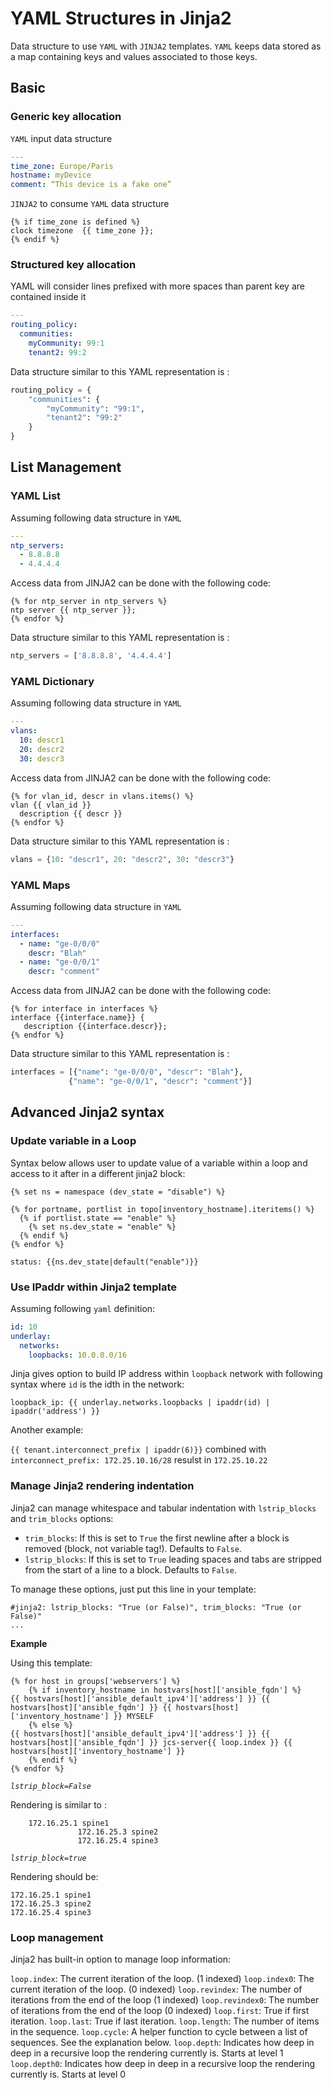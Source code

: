 # YAML Structures in Jinja2

Data structure to use `YAML` with `JINJA2` templates. `YAML` keeps data stored as a map containing keys and values associated to those keys.


## Basic

### Generic key allocation

`YAML` input data structure

```yaml
---
time_zone: Europe/Paris
hostname: myDevice
comment: “This device is a fake one”
```

`JINJA2` to consume `YAML` data structure 

```jinja2
{% if time_zone is defined %}
clock timezone  {{ time_zone }};
{% endif %}
```

### Structured key allocation

YAML will consider lines prefixed with more spaces than parent key are contained inside it

```yaml
---
routing_policy:
  communities:
    myCommunity: 99:1
    tenant2: 99:2
```

Data structure similar to this YAML representation is :

```python
routing_policy = {
    "communities": {
        "myCommunity": "99:1",
        "tenant2": "99:2"
    }
}
```

## List Management

### YAML List

Assuming following data structure in `YAML`

```yaml
---
ntp_servers:
  - 8.8.8.8
  - 4.4.4.4
```

Access data from JINJA2 can be done with the following code:

```jinja2
{% for ntp_server in ntp_servers %}
ntp server {{ ntp_server }};
{% endfor %}
```

Data structure similar to this YAML representation is :

```python
ntp_servers = ['8.8.8.8', '4.4.4.4']
```

### YAML Dictionary

Assuming following data structure in `YAML`

```yaml
---
vlans:
  10: descr1
  20: descr2
  30: descr3
```

Access data from JINJA2 can be done with the following code:

```jinja2
{% for vlan_id, descr in vlans.items() %}
vlan {{ vlan_id }}
  description {{ descr }}
{% endfor %}

```

Data structure similar to this YAML representation is :

```python
vlans = {10: "descr1", 20: "descr2", 30: "descr3"}
```

### YAML Maps

Assuming following data structure in `YAML`

```yaml
---
interfaces:
  - name: "ge-0/0/0"
    descr: "Blah"
  - name: "ge-0/0/1"
    descr: "comment"
```

Access data from JINJA2 can be done with the following code:

```jinja2
{% for interface in interfaces %}
interface {{interface.name}} {
   description {{interface.descr}};
{% endfor %}
```

Data structure similar to this YAML representation is :

```python
interfaces = [{"name": "ge-0/0/0", "descr": "Blah"},
             {"name": "ge-0/0/1", "descr": "comment"}]
```

## Advanced Jinja2 syntax

### Update variable in a Loop

Syntax below allows user to update value of a variable within a loop and access to it after in a different jinja2 block:

```
{% set ns = namespace (dev_state = "disable") %}

{% for portname, portlist in topo[inventory_hostname].iteritems() %}
  {% if portlist.state == "enable" %}
    {% set ns.dev_state = "enable" %}
  {% endif %}
{% endfor %}

status: {{ns.dev_state|default("enable")}}
```

### Use IPaddr within Jinja2 template

Assuming following `yaml` definition:

```yaml
id: 10
underlay:
  networks:
    loopbacks: 10.0.0.0/16

```

Jinja gives option to build IP address within `loopback` network with following syntax where `id` is the idth in the network:

```
loopback_ip: {{ underlay.networks.loopbacks | ipaddr(id) | ipaddr('address') }}
```

Another example:

`{{ tenant.interconnect_prefix | ipaddr(6)}}` combined with `interconnect_prefix: 172.25.10.16/28` resulst in `172.25.10.22`

### Manage Jinja2 rendering indentation

 Jinja2 can manage whitespace and tabular indentation with `lstrip_blocks` and `trim_blocks` options:

- `trim_blocks`: If this is set to `True` the first newline after a block is removed (block, not variable tag!). Defaults to `False`.
- `lstrip_blocks`: If this is set to `True` leading spaces and tabs are stripped from the start of a line to a block. Defaults to `False`.

To manage these options, just put this line in your template:

```
#jinja2: lstrip_blocks: "True (or False)", trim_blocks: "True (or False)"
...
```

__Example__

Using this template:

```
{% for host in groups['webservers'] %}
    {% if inventory_hostname in hostvars[host]['ansible_fqdn'] %}
{{ hostvars[host]['ansible_default_ipv4']['address'] }} {{ hostvars[host]['ansible_fqdn'] }} {{ hostvars[host]['inventory_hostname'] }} MYSELF
    {% else %}
{{ hostvars[host]['ansible_default_ipv4']['address'] }} {{ hostvars[host]['ansible_fqdn'] }} jcs-server{{ loop.index }} {{ hostvars[host]['inventory_hostname'] }}
    {% endif %}
{% endfor %}
```

_`lstrip_block=False`_

Rendering is similar to :

```
    172.16.25.1 spine1
               172.16.25.3 spine2
               172.16.25.4 spine3
```

_`lstrip_block=true`_

Rendering should be:

```
172.16.25.1 spine1
172.16.25.3 spine2
172.16.25.4 spine3
```

### Loop management

Jinja2 has built-in option to manage loop information:


`loop.index`: The current iteration of the loop. (1 indexed)
`loop.index0`: The current iteration of the loop. (0 indexed)
`loop.revindex`: The number of iterations from the end of the loop (1 indexed)
`loop.revindex0`: The number of iterations from the end of the loop (0 indexed)
`loop.first`: True if first iteration.
`loop.last`: True if last iteration.
`loop.length`: The number of items in the sequence.
`loop.cycle`: A helper function to cycle between a list of sequences. See the explanation below.
`loop.depth`: Indicates how deep in deep in a recursive loop the rendering currently is. Starts at level 1
`loop.depth0`: Indicates how deep in deep in a recursive loop the rendering currently is. Starts at level 0
